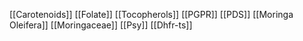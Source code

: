 [[Carotenoids]]
[[Folate]]
[[Tocopherols]]
[[PGPR]]
[[PDS]]
[[Moringa Oleifera]]
[[Moringaceae]]
[[Psy]]
[[Dhfr-ts]]
